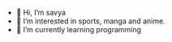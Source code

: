 - 👋 Hi, I’m savya
- 👀 I’m interested in sports, manga and anime. 
- 🌱 I’m currently learning programming 

<!---
akshsr/akshsr is a ✨ special ✨ repository because its `README.md` (this file) appears on your GitHub profile.
You can click the Preview link to take a look at your changes.
--->
